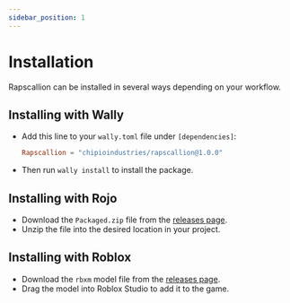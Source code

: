 ```yaml
---
sidebar_position: 1
---
```


# Installation

Rapscallion can be installed in several ways depending on your workflow.

## Installing with Wally

* Add this line to your `wally.toml` file under `[dependencies]`:

	```toml
	Rapscallion = "chipioindustries/rapscallion@1.0.0"
	```

* Then run `wally install` to install the package.

## Installing with Rojo

* Download the `Packaged.zip` file from the [releases page](https://github.com/ChipioIndustries/rapscallion/releases).
* Unzip the file into the desired location in your project.

## Installing with Roblox

* Download the `rbxm` model file from the [releases page](https://github.com/ChipioIndustries/rapscallion/releases).
* Drag the model into Roblox Studio to add it to the game.